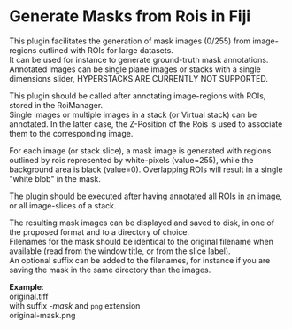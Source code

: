 # Generate Masks from Rois in Fiji

This plugin facilitates the generation of mask images (0/255) from image-regions outlined with ROIs for large datasets.  
It can be used for instance to generate ground-truth mask annotations.  
Annotated images can be single plane images or stacks with a single dimensions slider, HYPERSTACKS ARE CURRENTLY NOT SUPPORTED.  

This plugin should be called after annotating image-regions with ROIs, stored in the RoiManager.  
Single images or multiple images in a stack (or Virtual stack) can be annotated. In the latter case, the Z-Position of the Rois is used to associate them to the corresponding image.

For each image (or stack slice), a mask image is generated with regions outlined by rois represented by white-pixels (value=255), while the background area is black (value=0).
Overlapping ROIs will result in a single "white blob" in the mask. 

The plugin should be executed after having annotated all ROIs in an image, or all image-slices of a stack.  

The resulting mask images can be displayed and saved to disk, in one of the proposed format and to a directory of choice.    
Filenames for the mask should be identical to the original filename when available (read from the window title, or from the slice label).  
An optional suffix can be added to the filenames, for instance if you are saving the mask in the same directory than the images.  

__Example__:  
original.tiff  
with suffix *-mask* and `png` extension  
original-mask.png
